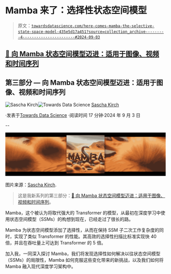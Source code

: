 # Mamba 来了：选择性状态空间模型

> 原文：[`towardsdatascience.com/here-comes-mamba-the-selective-state-space-model-435e5d17a451?source=collection_archive---------4-----------------------#2024-09-03`](https://towardsdatascience.com/here-comes-mamba-the-selective-state-space-model-435e5d17a451?source=collection_archive---------4-----------------------#2024-09-03)

## [🐍 向 Mamba 状态空间模型迈进：适用于图像、视频和时间序列](https://towardsdatascience.com/tagged/mamba-image-video-signal)

## 第三部分 — 向 Mamba 状态空间模型迈进：适用于图像、视频和时间序列

[](https://medium.com/@SaschaKirch?source=post_page---byline--435e5d17a451--------------------------------)![Sascha Kirch](https://medium.com/@SaschaKirch?source=post_page---byline--435e5d17a451--------------------------------)[](https://towardsdatascience.com/?source=post_page---byline--435e5d17a451--------------------------------)![Towards Data Science](https://towardsdatascience.com/?source=post_page---byline--435e5d17a451--------------------------------) [Sascha Kirch](https://medium.com/@SaschaKirch?source=post_page---byline--435e5d17a451--------------------------------)

·发表于[Towards Data Science](https://towardsdatascience.com/?source=post_page---byline--435e5d17a451--------------------------------) ·阅读时间 17 分钟·2024 年 9 月 3 日

--

![](img/809aa25fa36bff0e6df683db98e295c2.png)

图片来源：[Sascha Kirch](https://medium.com/@SaschaKirch).

> 这是我新系列的第三部分：[🐍 向 Mamba 状态空间模型迈进：适用于图像、视频和时间序列](https://medium.com/@SaschaKirch/list/mamba-state-space-models-for-images-videos-and-timeseries-861ae0ad08fb)。

Mamba，这个被认为将取代强大的 Transformer 的模型，从最初在深度学习中使用状态空间模型（SSMs）的构想到现在，已经走过了很长的路。

Mamba 为状态空间模型添加了选择性，从而在保持 SSM 子二次工作复杂度的同时，实现了类似 Transformer 的性能。其高效的选择性扫描比标准实现快 40 倍，并且在吞吐量上可达到 Transformer 的 5 倍。

加入我，一同深入探讨 Mamba，我们将发现选择性如何解决以往状态空间模型（SSMs）的局限性，Mamba 如何克服这些变化带来的新挑战，以及我们如何将 Mamba 融入现代深度学习架构中。
